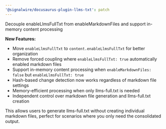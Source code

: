 ```yaml
---
'@signalwire/docusaurus-plugin-llms-txt': patch
---
```


Decouple enableLlmsFullTxt from enableMarkdownFiles and support in-memory content processing

**New Features:**

- Move `enableLlmsFullTxt` to `content.enableLlmsFullTxt` for better organization
- Remove forced coupling where `enableLlmsFullTxt: true` automatically enabled markdown files
- Support in-memory content processing when `enableMarkdownFiles: false` but
  `enableLlmsFullTxt: true`
- Hash-based change detection now works regardless of markdown file settings
- Memory-efficient processing when only llms-full.txt is needed
- Independent control over markdown file generation and llms-full.txt creation

This allows users to generate llms-full.txt without creating individual markdown files, perfect for
scenarios where you only need the consolidated output.
